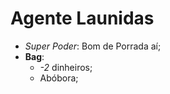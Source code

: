 Agente Launidas
========

- _Super Poder_: Bom de Porrada aí;
- **Bag**:
	- *-2* dinheiros;
	- Abóbora;
